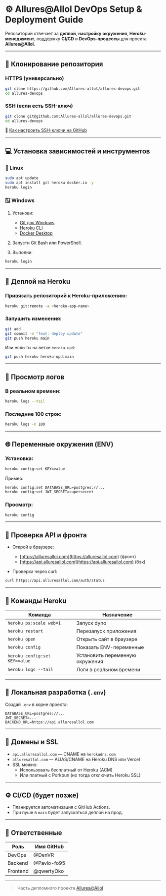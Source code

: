 # ⚙️ Allures\@Allol DevOps Setup & Deployment Guide

Репозиторий отвечает за **деплой**, **настройку окружения**, **Heroku-менеджмент**, поддержку **CI/CD** и **DevOps-процессы** для проекта **Allures\@Allol**.

---

## 📁 Клонирование репозитория

### HTTPS (универсально)

```bash
git clone https://github.com/Allures-allol/allures-devops.git
cd allures-devops
```

### SSH (если есть SSH-ключ)

```bash
git clone git@github.com:Allures-allol/allures-devops.git
cd allures-devops
```

📌 [Как настроить SSH-ключи на GitHub](https://docs.github.com/en/authentication/connecting-to-github-with-ssh)

---

## 💻 Установка зависимостей и инструментов

### 🐧 Linux

```bash
sudo apt update
sudo apt install git heroku docker.io -y
heroku login
```

### 🪟 Windows

1. Установи:

   - [Git для Windows](https://git-scm.com/download/win)
   - [Heroku CLI](https://devcenter.heroku.com/articles/heroku-cli#download-and-install)
   - [Docker Desktop](https://www.docker.com/products/docker-desktop)

2. Запусти Git Bash или PowerShell.

3. Выполни:

```bash
heroku login
```

---

## 🚀 Деплой на Heroku

### Привязать репозиторий к Heroku-приложению:

```bash
heroku git:remote -a <heroku-app-name>
```

### Запушить изменения:

```bash
git add .
git commit -m "feat: deploy update"
git push heroku main
```

Или если ты на ветке `heroku-upd`:

```bash
git push heroku heroku-upd:main
```

---

## 📜 Просмотр логов

### В реальном времени:

```bash
heroku logs --tail
```

### Последние 100 строк:

```bash
heroku logs -n 100
```

---

## 🌐 Переменные окружения (ENV)

### Установка:

```bash
heroku config:set KEY=value
```

Пример:

```bash
heroku config:set DATABASE_URL=postgres://...
heroku config:set JWT_SECRET=supersecret
```

### Просмотр:

```bash
heroku config
```

---

## 🔗 Проверка API и фронта

- Открой в браузере:

  - [https://alluresallol.com](https://alluresallol.com) (фронт)
  - [https://api.alluresallol.com](https://api.alluresallol.com) (бэк)

- Проверка через curl:

```bash
curl https://api.alluresallol.com/auth/status
```

---

## 🧰 Команды Heroku

| Команда                       | Назначение                      |
| ----------------------------- | ------------------------------- |
| `heroku ps:scale web=1`       | Запуск dyno                     |
| `heroku restart`              | Перезапуск приложения           |
| `heroku open`                 | Открыть сайт в браузере         |
| `heroku config`               | Показать ENV-переменные         |
| `heroku config:set KEY=value` | Установить переменную окружения |
| `heroku logs --tail`          | Логи в реальном времени         |

---

## 🧾 Локальная разработка (`.env`)

Создай `.env` в корне проекта:

```env
DATABASE_URL=postgres://...
JWT_SECRET=...
BACKEND_URL=https://api.alluresallol.com
```

---

## 🔐 Домены и SSL

- `api.alluresallol.com` — CNAME на `herokudns.com`
- `alluresallol.com` — ALIAS/CNAME на Heroku DNS или Vercel
- SSL можно:
  - Использовать бесплатный от Heroku (ACM)
  - Или платный с Porkbun (но тогда отключить Heroku SSL)

---

## ⚙️ CI/CD (будет позже)

- Планируется автоматизация с GitHub Actions.
- При пуше в `main` будет запускаться деплой на прод.

---

## 👥 Ответственные

| Роль     | Имя GitHub |
| -------- | ---------- |
| DevOps   | @DenVR     |
| Backend  | @Pavlo-fo95|
| Frontend | @qwertyOko|

---

> Часть дипломного проекта [Allures@Allol](https://github.com/Allures-allol)


